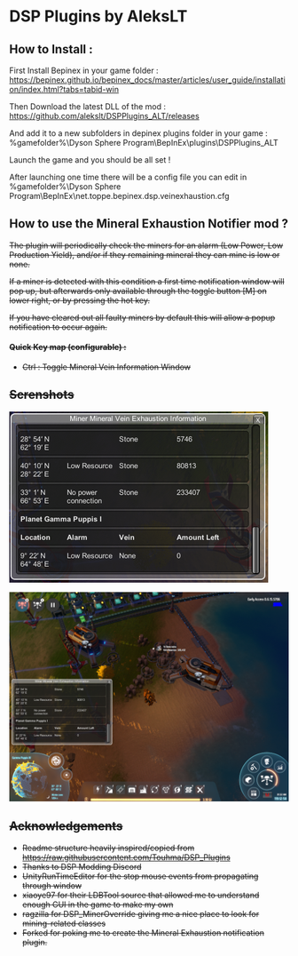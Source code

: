 # DSP Plugins by AleksLT

## How to Install :

First Install Bepinex in your game
folder : https://bepinex.github.io/bepinex_docs/master/articles/user_guide/installation/index.html?tabs=tabid-win

Then Download the latest DLL of the mod : https://github.com/alekslt/DSPPlugins_ALT/releases

And add it to a new subfolders in depinex plugins folder in your game : %gamefolder%\Dyson Sphere Program\BepInEx\plugins\DSPPlugins_ALT

Launch the game and you should be all set !

After launching one time there will be a config file you can edit in %gamefolder%\Dyson Sphere Program\BepInEx\net.toppe.bepinex.dsp.veinexhaustion.cfg

## How to use the Mineral Exhaustion Notifier mod ?

<del>
The plugin will periodically check the miners for an alarm (Low Power, Low Production Yield), and/or if they remaining mineral they can mine is low or none.

If a miner is detected with this condition a first time notification window will pop up, but afterwards only available through the toggle button [M] on lower right,
or by pressing the hot key.

If you have cleared out all faulty miners by default this will allow a popup notification to occur again.
</del>

#### Quick Key map (configurable) : 
<ul>
    <li>Ctrl : Toggle Mineral Vein Information Window</li>
</ul>

## Screnshots

![Notification Box](https://github.com/alekslt/DSPPlugins_ALT/blob/master/Screenshots/InfoWindow.PNG)

![Full screen example image](https://github.com/alekslt/DSPPlugins_ALT/blob/master/Screenshots/FullGame.PNG)


## Acknowledgements

* Readme structure heavily inspired/copied from https://raw.githubusercontent.com/Touhma/DSP_Plugins
* Thanks to DSP Modding Discord
* UnityRunTimeEditor for the stop mouse events from propagating through window
* xiaoye97 for their LDBTool source that allowed me to understand enough GUI in the game to make my own
* ragzilla for DSP_MinerOverride giving me a nice place to look for mining-related classes
* Forked for poking me to create the Mineral Exhaustion notification plugin.

